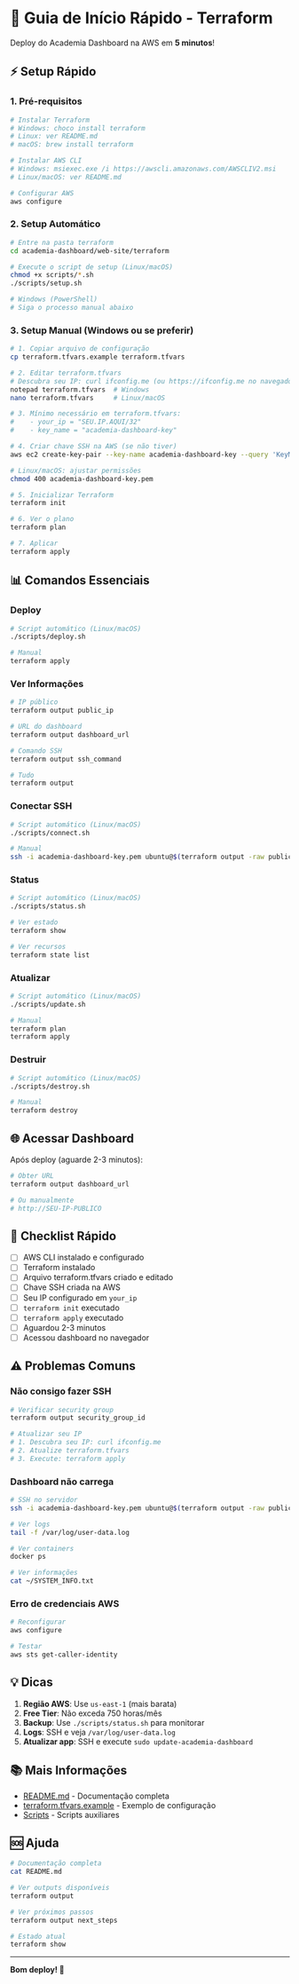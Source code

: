 # 🚀 Guia de Início Rápido - Terraform

Deploy do Academia Dashboard na AWS em **5 minutos**!

## ⚡ Setup Rápido

### 1. Pré-requisitos

```bash
# Instalar Terraform
# Windows: choco install terraform
# Linux: ver README.md
# macOS: brew install terraform

# Instalar AWS CLI
# Windows: msiexec.exe /i https://awscli.amazonaws.com/AWSCLIV2.msi
# Linux/macOS: ver README.md

# Configurar AWS
aws configure
```

### 2. Setup Automático

```bash
# Entre na pasta terraform
cd academia-dashboard/web-site/terraform

# Execute o script de setup (Linux/macOS)
chmod +x scripts/*.sh
./scripts/setup.sh

# Windows (PowerShell)
# Siga o processo manual abaixo
```

### 3. Setup Manual (Windows ou se preferir)

```bash
# 1. Copiar arquivo de configuração
cp terraform.tfvars.example terraform.tfvars

# 2. Editar terraform.tfvars
# Descubra seu IP: curl ifconfig.me (ou https://ifconfig.me no navegador)
notepad terraform.tfvars  # Windows
nano terraform.tfvars     # Linux/macOS

# 3. Mínimo necessário em terraform.tfvars:
#    - your_ip = "SEU.IP.AQUI/32"
#    - key_name = "academia-dashboard-key"

# 4. Criar chave SSH na AWS (se não tiver)
aws ec2 create-key-pair --key-name academia-dashboard-key --query 'KeyMaterial' --output text > academia-dashboard-key.pem

# Linux/macOS: ajustar permissões
chmod 400 academia-dashboard-key.pem

# 5. Inicializar Terraform
terraform init

# 6. Ver o plano
terraform plan

# 7. Aplicar
terraform apply
```

## 📊 Comandos Essenciais

### Deploy

```bash
# Script automático (Linux/macOS)
./scripts/deploy.sh

# Manual
terraform apply
```

### Ver Informações

```bash
# IP público
terraform output public_ip

# URL do dashboard
terraform output dashboard_url

# Comando SSH
terraform output ssh_command

# Tudo
terraform output
```

### Conectar SSH

```bash
# Script automático (Linux/macOS)
./scripts/connect.sh

# Manual
ssh -i academia-dashboard-key.pem ubuntu@$(terraform output -raw public_ip)
```

### Status

```bash
# Script automático (Linux/macOS)
./scripts/status.sh

# Ver estado
terraform show

# Ver recursos
terraform state list
```

### Atualizar

```bash
# Script automático (Linux/macOS)
./scripts/update.sh

# Manual
terraform plan
terraform apply
```

### Destruir

```bash
# Script automático (Linux/macOS)
./scripts/destroy.sh

# Manual
terraform destroy
```

## 🌐 Acessar Dashboard

Após deploy (aguarde 2-3 minutos):

```bash
# Obter URL
terraform output dashboard_url

# Ou manualmente
# http://SEU-IP-PUBLICO
```

## 📝 Checklist Rápido

- [ ] AWS CLI instalado e configurado
- [ ] Terraform instalado
- [ ] Arquivo terraform.tfvars criado e editado
- [ ] Chave SSH criada na AWS
- [ ] Seu IP configurado em `your_ip`
- [ ] `terraform init` executado
- [ ] `terraform apply` executado
- [ ] Aguardou 2-3 minutos
- [ ] Acessou dashboard no navegador

## ⚠️ Problemas Comuns

### Não consigo fazer SSH

```bash
# Verificar security group
terraform output security_group_id

# Atualizar seu IP
# 1. Descubra seu IP: curl ifconfig.me
# 2. Atualize terraform.tfvars
# 3. Execute: terraform apply
```

### Dashboard não carrega

```bash
# SSH no servidor
ssh -i academia-dashboard-key.pem ubuntu@$(terraform output -raw public_ip)

# Ver logs
tail -f /var/log/user-data.log

# Ver containers
docker ps

# Ver informações
cat ~/SYSTEM_INFO.txt
```

### Erro de credenciais AWS

```bash
# Reconfigurar
aws configure

# Testar
aws sts get-caller-identity
```

## 💡 Dicas

1. **Região AWS**: Use `us-east-1` (mais barata)
2. **Free Tier**: Não exceda 750 horas/mês
3. **Backup**: Use `./scripts/status.sh` para monitorar
4. **Logs**: SSH e veja `/var/log/user-data.log`
5. **Atualizar app**: SSH e execute `sudo update-academia-dashboard`

## 📚 Mais Informações

- [README.md](README.md) - Documentação completa
- [terraform.tfvars.example](terraform.tfvars.example) - Exemplo de configuração
- [Scripts](scripts/) - Scripts auxiliares

## 🆘 Ajuda

```bash
# Documentação completa
cat README.md

# Ver outputs disponíveis
terraform output

# Ver próximos passos
terraform output next_steps

# Estado atual
terraform show
```

---

**Bom deploy! 🚀**

